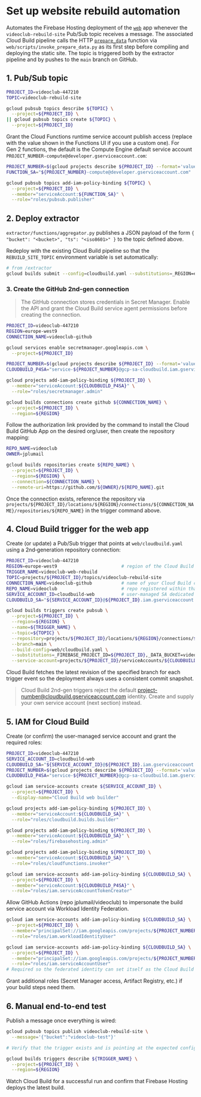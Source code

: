 # Set up website rebuild automation

Automates the Firebase Hosting deployment of the [`web`](../web/) app whenever the `videoclub-rebuild-site` Pub/Sub topic receives a message. The associated Cloud Build pipeline calls the HTTP [`prepare_data`](../extractor/functions/prepare_data.py) function via `web/scripts/invoke_prepare_data.py` as its first step before compiling and deploying the static site. The topic is triggered both by the extractor pipeline and by pushes to the `main` branch on GitHub.

## 1. Pub/Sub topic

```bash
PROJECT_ID=videoclub-447210
TOPIC=videoclub-rebuild-site

gcloud pubsub topics describe ${TOPIC} \
  --project=${PROJECT_ID} \
|| gcloud pubsub topics create ${TOPIC} \
  --project=${PROJECT_ID}
```

Grant the Cloud Functions runtime service account publish access (replace with the value shown in the Functions UI if you use a custom one). For Gen 2 functions, the default is the Compute Engine default service account `PROJECT_NUMBER-compute@developer.gserviceaccount.com`:

```bash
PROJECT_NUMBER=$(gcloud projects describe ${PROJECT_ID} --format='value(projectNumber)')
FUNCTION_SA="${PROJECT_NUMBER}-compute@developer.gserviceaccount.com"

gcloud pubsub topics add-iam-policy-binding ${TOPIC} \
  --project=${PROJECT_ID} \
  --member="serviceAccount:${FUNCTION_SA}" \
  --role="roles/pubsub.publisher"
```

## 2. Deploy extractor

`extractor/functions/aggregator.py` publishes a JSON payload of the form `{ "bucket": "<bucket>", "ts": "<iso8601>" }` to the topic defined above.

Redeploy with the existing Cloud Build pipeline so that the `REBUILD_SITE_TOPIC` environment variable is set automatically:

```bash
# from /extractor
gcloud builds submit --config=cloudbuild.yaml --substitutions=_REGION=europe-west9,_BUCKET=videoclub-test
```

### 3. Create the GitHub 2nd-gen connection

> The GitHub connection stores credentials in Secret Manager. Enable the API and grant the Cloud Build service agent permissions before creating the connection.

```bash
PROJECT_ID=videoclub-447210
REGION=europe-west9
CONNECTION_NAME=videoclub-github

gcloud services enable secretmanager.googleapis.com \
  --project=${PROJECT_ID}

PROJECT_NUMBER=$(gcloud projects describe ${PROJECT_ID} --format='value(projectNumber)')
CLOUDBUILD_P4SA="service-${PROJECT_NUMBER}@gcp-sa-cloudbuild.iam.gserviceaccount.com"

gcloud projects add-iam-policy-binding ${PROJECT_ID} \
  --member="serviceAccount:${CLOUDBUILD_P4SA}" \
  --role="roles/secretmanager.admin"

gcloud builds connections create github ${CONNECTION_NAME} \
  --project=${PROJECT_ID} \
  --region=${REGION}
```

Follow the authorization link provided by the command to install the Cloud Build GitHub App on the desired org/user, then create the repository mapping:

```bash
REPO_NAME=videoclub
OWNER=jplumail

gcloud builds repositories create ${REPO_NAME} \
  --project=${PROJECT_ID} \
  --region=${REGION} \
  --connection=${CONNECTION_NAME} \
  --remote-uri=https://github.com/${OWNER}/${REPO_NAME}.git
```

Once the connection exists, reference the repository via `projects/${PROJECT_ID}/locations/${REGION}/connections/${CONNECTION_NAME}/repositories/${REPO_NAME}` in the trigger command above.

## 4. Cloud Build trigger for the web app

Create (or update) a Pub/Sub trigger that points at `web/cloudbuild.yaml` using a 2nd‑generation repository connection:

```bash
PROJECT_ID=videoclub-447210
REGION=europe-west9                        # region of the Cloud Build connection + functions
TRIGGER_NAME=videoclub-web-rebuild
TOPIC=projects/${PROJECT_ID}/topics/videoclub-rebuild-site
CONNECTION_NAME=videoclub-github           # name of your Cloud Build connection
REPO_NAME=videoclub                        # repo registered within that connection
SERVICE_ACCOUNT_ID=cloudbuild-web          # user-managed SA dedicated to builds
CLOUDBUILD_SA="${SERVICE_ACCOUNT_ID}@${PROJECT_ID}.iam.gserviceaccount.com"

gcloud builds triggers create pubsub \
  --project=${PROJECT_ID} \
  --region=${REGION} \
  --name=${TRIGGER_NAME} \
  --topic=${TOPIC} \
  --repository=projects/${PROJECT_ID}/locations/${REGION}/connections/${CONNECTION_NAME}/repositories/${REPO_NAME} \
  --branch=main \
  --build-config=web/cloudbuild.yaml \
  --substitutions=_FIREBASE_PROJECT_ID=${PROJECT_ID},_DATA_BUCKET=videoclub-test,_GCP_PROJECT=${PROJECT_ID},_FUNCTION_REGION=${REGION} \
  --service-account=projects/${PROJECT_ID}/serviceAccounts/${CLOUDBUILD_SA}
```

Cloud Build fetches the latest revision of the specified branch for each trigger event so the deployment always uses a consistent commit snapshot.

> Cloud Build 2nd-gen triggers reject the default project-number@cloudbuild.gserviceaccount.com identity. Create and supply your own service account (next section) instead.

## 5. IAM for Cloud Build

Create (or confirm) the user-managed service account and grant the required roles:

```bash
PROJECT_ID=videoclub-447210
SERVICE_ACCOUNT_ID=cloudbuild-web
CLOUDBUILD_SA="${SERVICE_ACCOUNT_ID}@${PROJECT_ID}.iam.gserviceaccount.com"
PROJECT_NUMBER=$(gcloud projects describe ${PROJECT_ID} --format='value(projectNumber)')
CLOUDBUILD_P4SA="service-${PROJECT_NUMBER}@gcp-sa-cloudbuild.iam.gserviceaccount.com"

gcloud iam service-accounts create ${SERVICE_ACCOUNT_ID} \
  --project=${PROJECT_ID} \
  --display-name="Cloud Build web builder"

gcloud projects add-iam-policy-binding ${PROJECT_ID} \
  --member="serviceAccount:${CLOUDBUILD_SA}" \
  --role="roles/cloudbuild.builds.builder"

gcloud projects add-iam-policy-binding ${PROJECT_ID} \
  --member="serviceAccount:${CLOUDBUILD_SA}" \
  --role="roles/firebasehosting.admin"

gcloud projects add-iam-policy-binding ${PROJECT_ID} \
  --member="serviceAccount:${CLOUDBUILD_SA}" \
  --role="roles/cloudfunctions.invoker"

gcloud iam service-accounts add-iam-policy-binding ${CLOUDBUILD_SA} \
  --project=${PROJECT_ID} \
  --member="serviceAccount:${CLOUDBUILD_P4SA}" \
  --role="roles/iam.serviceAccountTokenCreator"
```

Allow GitHub Actions (repo jplumail/videoclub) to impersonate the build service account via Workload Identity Federation.
```bash
gcloud iam service-accounts add-iam-policy-binding ${CLOUDBUILD_SA} \
  --project=${PROJECT_ID} \
  --member="principalSet://iam.googleapis.com/projects/${PROJECT_NUMBER}/locations/global/workloadIdentityPools/github/attribute.repository/jplumail/videoclub" \
  --role="roles/iam.workloadIdentityUser"

gcloud iam service-accounts add-iam-policy-binding ${CLOUDBUILD_SA} \
  --project=${PROJECT_ID} \
  --member="principalSet://iam.googleapis.com/projects/${PROJECT_NUMBER}/locations/global/workloadIdentityPools/github/attribute.repository/jplumail/videoclub" \
  --role="roles/iam.serviceAccountUser"
# Required so the federated identity can set itself as the Cloud Build trigger service account when invoking builds.
```

Grant additional roles (Secret Manager access, Artifact Registry, etc.) if your build steps need them.

## 6. Manual end-to-end test

Publish a message once everything is wired:

```bash
gcloud pubsub topics publish videoclub-rebuild-site \
  --message='{"bucket":"videoclub-test"}'

# Verify that the trigger exists and is pointing at the expected config:

gcloud builds triggers describe ${TRIGGER_NAME} \
  --project=${PROJECT_ID} \
  --region=${REGION}
```

Watch Cloud Build for a successful run and confirm that Firebase Hosting deploys the latest build.

